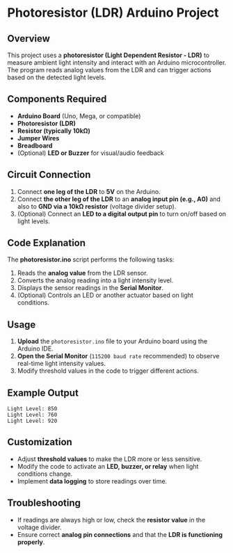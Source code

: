 # Photoresistor (LDR) Arduino Project

## Overview
This project uses a **photoresistor (Light Dependent Resistor - LDR)** to measure ambient light intensity and interact with an Arduino microcontroller. The program reads analog values from the LDR and can trigger actions based on the detected light levels.

## Components Required
- **Arduino Board** (Uno, Mega, or compatible)
- **Photoresistor (LDR)**
- **Resistor (typically 10kΩ)**
- **Jumper Wires**
- **Breadboard**
- (Optional) **LED or Buzzer** for visual/audio feedback

## Circuit Connection
1. Connect **one leg of the LDR** to **5V** on the Arduino.
2. Connect **the other leg of the LDR** to an **analog input pin (e.g., A0)** and also to **GND via a 10kΩ resistor** (voltage divider setup).
3. (Optional) Connect an **LED to a digital output pin** to turn on/off based on light levels.

## Code Explanation
The **photoresistor.ino** script performs the following tasks:
1. Reads the **analog value** from the LDR sensor.
2. Converts the analog reading into a light intensity level.
3. Displays the sensor readings in the **Serial Monitor**.
4. (Optional) Controls an LED or another actuator based on light conditions.

## Usage
1. **Upload** the `photoresistor.ino` file to your Arduino board using the Arduino IDE.
2. **Open the Serial Monitor** (`115200 baud rate` recommended) to observe real-time light intensity values.
3. Modify threshold values in the code to trigger different actions.

## Example Output
```
Light Level: 850
Light Level: 760
Light Level: 920
```

## Customization
- Adjust **threshold values** to make the LDR more or less sensitive.
- Modify the code to activate an **LED, buzzer, or relay** when light conditions change.
- Implement **data logging** to store readings over time.

## Troubleshooting
- If readings are always high or low, check the **resistor value** in the voltage divider.
- Ensure correct **analog pin connections** and that the **LDR is functioning properly**.
